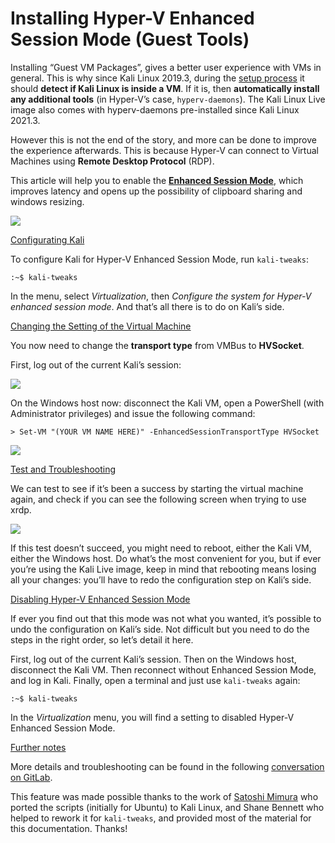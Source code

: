 # Installing Hyper-V Enhanced Session Mode (Guest Tools)

Installing “Guest VM Packages”, gives a better user experience with VMs in general. This is why since Kali Linux 2019.3, during the [setup process](https://gitlab.com/kalilinux/build-scripts/live-build-config/-/blob/master/simple-cdd/profiles/offline.downloads) it should **detect if Kali Linux is inside a VM**. If it is, then **automatically install any additional tools** (in Hyper-V’s case, `hyperv-daemons`). The Kali Linux Live image also comes with hyperv-daemons pre-installed since Kali Linux 2021.3.

However this is not the end of the story, and more can be done to improve the experience afterwards. This is because Hyper-V can connect to Virtual Machines using **Remote Desktop Protocol** (RDP).

This article will help you to enable the [**Enhanced Session Mode**](https://techcommunity.microsoft.com/t5/virtualization/sneak-peek-taking-a-spin-with-enhanced-linux-vms/ba-p/382415), which improves latency and opens up the possibility of clipboard sharing and windows resizing.

[![](https://www.kali.org/docs/virtualization/install-hyper-v-guest-enhanced-session-mode/kali-hyper-v-enhancedmode.png)](https://www.kali.org/docs/virtualization/install-hyper-v-guest-enhanced-session-mode/kali-hyper-v-enhancedmode.png)

[Configurating Kali](broken-reference)

To configure Kali for Hyper-V Enhanced Session Mode, run `kali-tweaks`:

```
:~$ kali-tweaks
```

In the menu, select _Virtualization_, then _Configure the system for Hyper-V enhanced session mode_. And that’s all there is to do on Kali’s side.

[Changing the Setting of the Virtual Machine](broken-reference)

You now need to change the **transport type** from VMBus to **HVSocket**.

First, log out of the current Kali’s session:

[![](https://www.kali.org/docs/virtualization/install-hyper-v-guest-enhanced-session-mode/kali-hyperv-step1.png)](https://www.kali.org/docs/virtualization/install-hyper-v-guest-enhanced-session-mode/kali-hyperv-step1.png)

On the Windows host now: disconnect the Kali VM, open a PowerShell (with Administrator privileges) and issue the following command:

```
> Set-VM "(YOUR VM NAME HERE)" -EnhancedSessionTransportType HVSocket
```

[![](https://www.kali.org/docs/virtualization/install-hyper-v-guest-enhanced-session-mode/kali-hyperv-step2.png)](https://www.kali.org/docs/virtualization/install-hyper-v-guest-enhanced-session-mode/kali-hyperv-step2.png)

[Test and Troubleshooting](broken-reference)

We can test to see if it’s been a success by starting the virtual machine again, and check if you can see the following screen when trying to use xrdp.

[![](https://www.kali.org/docs/virtualization/install-hyper-v-guest-enhanced-session-mode/kali-hyperv-step3.png)](https://www.kali.org/docs/virtualization/install-hyper-v-guest-enhanced-session-mode/kali-hyperv-step3.png)

If this test doesn’t succeed, you might need to reboot, either the Kali VM, either the Windows host. Do what’s the most convenient for you, but if ever you’re using the Kali Live image, keep in mind that rebooting means losing all your changes: you’ll have to redo the configuration step on Kali’s side.

[Disabling Hyper-V Enhanced Session Mode](broken-reference)

If ever you find out that this mode was not what you wanted, it’s possible to undo the configuration on Kali’s side. Not difficult but you need to do the steps in the right order, so let’s detail it here.

First, log out of the current Kali’s session. Then on the Windows host, disconnect the Kali VM. Then reconnect without Enhanced Session Mode, and log in Kali. Finally, open a terminal and just use `kali-tweaks` again:

```
:~$ kali-tweaks
```

In the _Virtualization_ menu, you will find a setting to disabled Hyper-V Enhanced Session Mode.

[Further notes](broken-reference)

More details and troubleshooting can be found in the following [conversation on GitLab](https://gitlab.com/kalilinux/build-scripts/live-build-config/-/issues/32#note\_650129582).

This feature was made possible thanks to the work of [Satoshi Mimura](https://github.com/mimura1133/linux-vm-tools) who ported the scripts (initially for Ubuntu) to Kali Linux, and Shane Bennett who helped to rework it for `kali-tweaks`, and provided most of the material for this documentation. Thanks!
